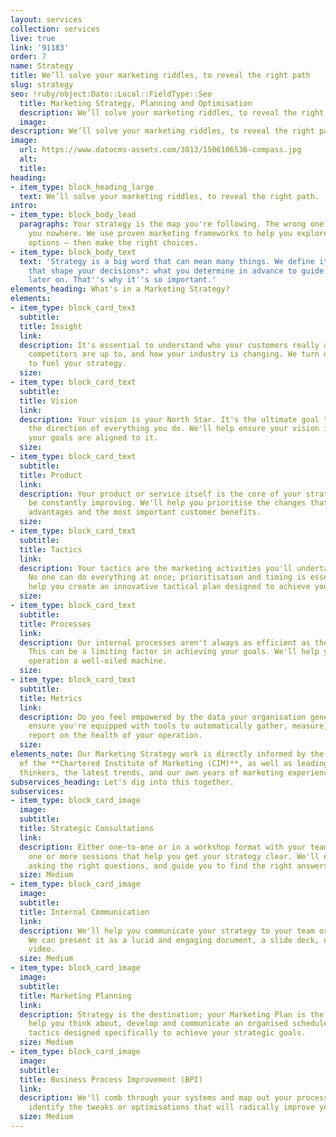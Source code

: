 ```yaml
---
layout: services
collection: services
live: true
link: '91183'
order: 7
name: Strategy
title: We’ll solve your marketing riddles, to reveal the right path
slug: strategy
seo: !ruby/object:Dato::Local::FieldType::Seo
  title: Marketing Strategy, Planning and Optimisation
  description: We’ll solve your marketing riddles, to reveal the right path.
  image: 
description: We’ll solve your marketing riddles, to reveal the right path.
image:
  url: https://www.datocms-assets.com/3013/1506106536-compass.jpg
  alt: 
  title: 
heading:
- item_type: block_heading_large
  text: We’ll solve your marketing riddles, to reveal the right path.
intro:
- item_type: block_body_lead
  paragraphs: Your strategy is the map you're following. The wrong one could lead
    you nowhere. We use proven marketing frameworks to help you explore your strategic
    options – then make the right choices.
- item_type: block_body_text
  text: 'Strategy is a big word that can mean many things. We define it as the *decisions
    that shape your decisions*: what you determine in advance to guide your approach
    later on. That''s why it''s so important.'
elements_heading: What's in a Marketing Strategy?
elements:
- item_type: block_card_text
  subtitle: 
  title: Insight
  link: 
  description: It's essential to understand who your customers really are, what your
    competitors are up to, and how your industry is changing. We turn data into insights
    to fuel your strategy.
  size: 
- item_type: block_card_text
  subtitle: 
  title: Vision
  link: 
  description: Your vision is your North Star. It's the ultimate goal that determines
    the direction of everything you do. We'll help ensure your vision is clear and
    your goals are aligned to it.
  size: 
- item_type: block_card_text
  subtitle: 
  title: Product
  link: 
  description: Your product or service itself is the core of your strategy, and must
    be constantly improving. We'll help you prioritise the changes that create strategic
    advantages and the most important customer benefits.
  size: 
- item_type: block_card_text
  subtitle: 
  title: Tactics
  link: 
  description: Your tactics are the marketing activities you'll undertake and when.
    No one can do everything at once; prioritisation and timing is essential. We'll
    help you create an innovative tactical plan designed to achieve your objectives.
  size: 
- item_type: block_card_text
  subtitle: 
  title: Processes
  link: 
  description: Our internal processes aren't always as efficient as they could be.
    This can be a limiting factor in achieving your goals. We'll help you make your
    operation a well-oiled machine.
  size: 
- item_type: block_card_text
  subtitle: 
  title: Metrics
  link: 
  description: Do you feel empowered by the data your organisation generates? We'll
    ensure you're equipped with tools to automatically gather, measure, analyse and
    report on the health of your operation.
  size: 
elements_note: Our Marketing Strategy work is directly informed by the methodology
  of the **Chartered Institute of Marketing (CIM)**, as well as leading marketing
  thinkers, the latest trends, and our own years of marketing experience.
subservices_heading: Let's dig into this together.
subservices:
- item_type: block_card_image
  image: 
  subtitle: 
  title: Strategic Consultations
  link: 
  description: Either one-to-one or in a workshop format with your team, we'll lead
    one or more sessions that help you get your strategy clear. We'll ensure you're
    asking the right questions, and guide you to find the right answers.
  size: Medium
- item_type: block_card_image
  image: 
  subtitle: 
  title: Internal Communication
  link: 
  description: We'll help you communicate your strategy to your team or organisation.
    We can present it as a lucid and engaging document, a slide deck, or even an animated
    video.
  size: Medium
- item_type: block_card_image
  image: 
  subtitle: 
  title: Marketing Planning
  link: 
  description: Strategy is the destination; your Marketing Plan is the route. We'll
    help you think about, develop and communicate an organised schedule of marketing
    tactics designed specifically to achieve your strategic goals.
  size: Medium
- item_type: block_card_image
  image: 
  subtitle: 
  title: Business Process Improvement (BPI)
  link: 
  description: We'll comb through your systems and map out your processes to collaboratively
    identify the tweaks or optimisations that will radically improve your efficiency.
  size: Medium
---
```


